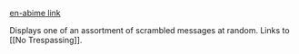 [en-abime link](https://www.en-abime.com/omegle-talk-to-a-stranger)

Displays one of an assortment of scrambled messages at random. Links to [[No Trespassing]].